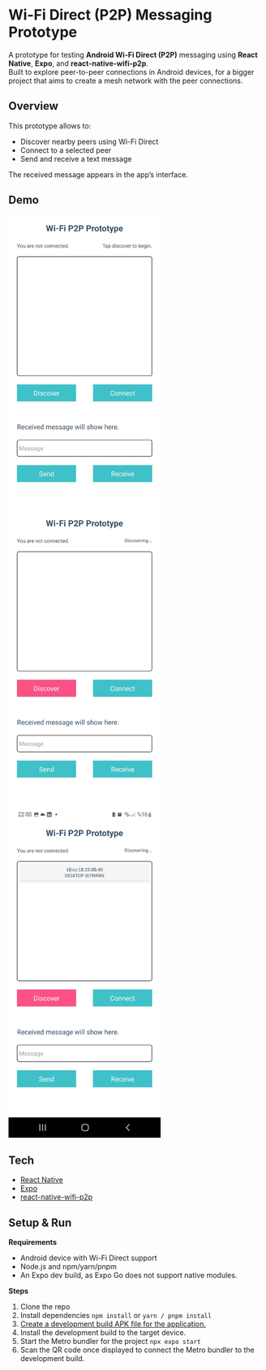 # Wi-Fi Direct (P2P) Messaging Prototype

A prototype for testing **Android Wi-Fi Direct (P2P)** messaging using **React Native**, **Expo**, and **react-native-wifi-p2p**.  
Built to explore peer-to-peer connections in Android devices, for a bigger project that aims to create a mesh network with the peer connections. 

## Overview

This prototype allows to:
- Discover nearby peers using Wi-Fi Direct
- Connect to a selected peer
- Send and receive a text message

The received message appears in the app’s interface.

## Demo

<img src="./assets/img/demo1.jpg" alt="Prototype Demo Screenshot 1" width="300" />
<img src="./assets/img/demo2.jpg" alt="Prototype Demo Screenshot 2" width="300" />
<img src="./assets/img/demo3.jpg" alt="Prototype Demo Screenshot 3" width="300" />

## Tech

- [React Native](https://reactnative.dev/)  
- [Expo](https://docs.expo.dev/)  
- [react-native-wifi-p2p](https://github.com/kirillzyusko/react-native-wifi-p2p)

## Setup & Run

**Requirements**
- Android device with Wi-Fi Direct support
- Node.js and npm/yarn/pnpm
- An Expo dev build, as Expo Go does not support native modules.

**Steps**

1. Clone the repo
2. Install dependencies
    ```npm install``` or ```yarn / pnpm install```
3. [Create a development build APK file for the application.](https://docs.expo.dev/guides/local-app-development/)
4. Install the development build to the target device.
5. Start the Metro bundler for the project
    ```npx expo start```
6. Scan the QR code once displayed to connect the Metro bundler to the development build.

